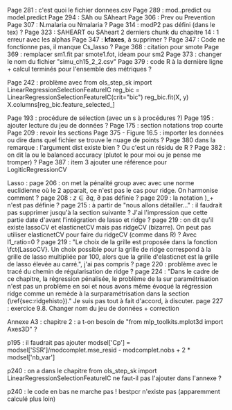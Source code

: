 
Page 281 : c'est quoi le fichier donnees.csv
Page 289 : mod..predict ou model.predict
Page 294 : SAh ou SAheart
Page 306 : Prev ou Prevention
Page 307 : N.malaria ou Nmalaria ?
Page 314 : modP2 pas défini (dans le tex) ?
Page 323 : SAHEART ou SAheart
2 derniers chunk du chapitre 14 : 1 erreur avec les alphas
Page 347 : **kfaxes**, à supprimer ?
Page 347 : Code ne fonctionne pas, il manque Cs_lasso ?
Page 368 : citation pour smote
Page 369 : remplacer sm1.fit par smote1.fot, ideam pour sm2
Page 373 : changer le nom du fichier "simu_ch15_2_2.csv"
Page 379 : code R à la dernière ligne + calcul terminés pour l'ensemble des métriques ?


Page 242 : problème avec
from ols_step_sk import LinearRegressionSelectionFeatureIC
reg_bic = LinearRegressionSelectionFeatureIC(crit="bic")
reg_bic.fit(X, y)
X.columns[reg_bic.feature_selected_]

Page 193 : procédure de sélection (avec un s à procédures ?)
Page 195 : ajouter lecture du jeu de données ?
Page 175 : section notations trop courte
Page 209 : revoir les sections
Page 375 - Figure 16.5 : importer les données ou dire dans quel fichier se trouve le nuage de points ?
Page 380 dans la remarque : l'argument dist existe bien ? Ou c'est un résidu de R ?
Page 382 : on dit la ou le balanced accuracy (plutot le pour moi ou je pense me tromper) ?
Page 387 : item 3 ajouter une référence pour LogiticRegressionCV



Lasso :
page 206 : on met la pénalité group avec avec une norme euclidienne où le 2 apparait, ce n'est pas le cas pour ridge. On harmonise comment ?
page 208 : $z\in\partial q$, $\partial$ pas définie ?
page 209 : la notation )_+ n'est pas définie ?
page 215 : à partir de "nous allons détailler..." : il faudrait pas supprimer jusqu'à la section suivante ? J'ai l'impression que cette partie date d'avant l'intégration de lasso et ridge ?
page 219 : on dit qu'il existe lassoCV et elasticnetCV mais pas ridgeCV (bizarre). On peut pas utiliser elasticnetCV pour faire du ridgeCV (comme dans R) ? Avec l1_ratio=0 ?
page 219 : "Le choix de la grille est proposée dans la fonction \fct{LassoCV}. Un choix possible pour la grille de ridge correspond à la grille de lasso multipliée par 100,
alors que la grille d'elasticnet est la grille de lasso élevée au carré.", j'ai pas compris ?
page 220 : problème avec le tracé du chemin de régularisation de ridge ?
page 224 : "Dans le cadre de ce chapitre, la régression pénalisée, le problème de la sur
paramétrisation n'est pas un problème en soi et nous avons même évoqué la régression
ridge comme un remède à la surparamétrisation dans la section (\ref{sec:ridgehisto})." Je suis pas tout à fait d'accord, à discuter.
page 227 : exercice 9.8. Changer nom du jeu de données + correction 


Annexe A3 :
chapitre 2 : a t-on besoin de "from mlp_toolkits.mplot3d import Axes3D" ?




p195 : il faudrait pas ajouter 
modsel['Cp'] = modsel['SSR']/modcomplet.mse_resid - modcomplet.nobs + 2 *  modsel['nb_var']

p240 : on a dans le chapitre
from ols_step_sk import LinearRegressionSelectionFeatureIC
ne faut-il pas l'ajouter dans l'annexe ?

p240 : le code en bas ne marche pas ! bestpcr n'existe pas (apparemment calculé plus loin)
